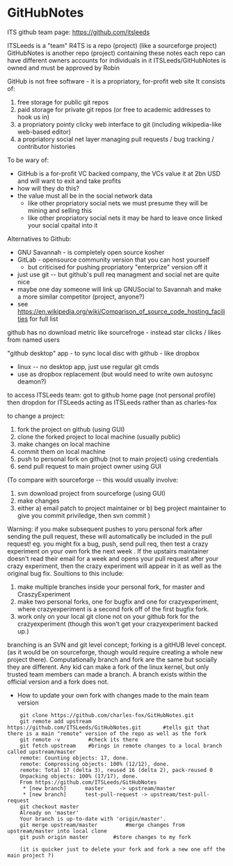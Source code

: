 # GitHubNotes


ITS github team page:
https://github.com/itsleeds

ITSLeeds is a "team"
	R4TS is a repo (project) (like a sourceforge project)
	GitHubNotes is another repo (project) containing these notes
	each repo can have different owners
	accounts for individuals in it
	ITSLeeds/GitHubNotes is owned and must be approved by Robin

GitHub is not free software - it is a propriatory, for-profit web site
It consists of:
  1. free storage for public git repos
  2. paid storage for private git repos (or free to academic addresses to hook us in)
  3. a propriatory pointy clicky web interface to git (including wikipedia-like web-based editor)
  4. a propriatory social net layer managing pull requests / bug tracking / contributor histories

To be wary of:
  - GitHub is a for-profit VC backed company, the VCs value it at 2bn USD and will want to exit and take profits
  - how will they do this?
  - the value must all be in the social network data 
    - like other propriatory social nets we must presume they will be mining and selling this
    - like other propriatory social nets it may be hard to leave once linked your social cpaital into it

Alternatives to Github:
  - GNU Savannah - is completely open source kosher
  - GitLab - opensource community version that you can host yourself
    - but criticised for pushing propriatory "enterprize" version off it
  - just use git -- but github's pull req managment and social net are quite nice
  - maybe one day someone will link up GNUSocial to Savannah and make a more similar competitor (project, anyone?)
  - see https://en.wikipedia.org/wiki/Comparison_of_source_code_hosting_facilities   for full list

github has no download metric like sourcefroge - instead star clicks / likes from named users

"github desktop" app - to sync local disc with github - like dropbox
  - linux -- no desktop app, just use regular git cmds
  - use as dropbox replacement (but would need to write own autosync deamon?)

to access ITSLeeds team:
got to github home page (not personal profile) then dropdon for ITSLeeds
	acting as ITSLeeds rather than as charles-fox 

to change a project:
  1. fork the project on github (using GUI)
  2. clone the forked project to local machine (usually public)
  3. make changes on local machine
  4. commit them on local machine
  5. push to personal fork on github (not to main project) using credentials
  6. send pull request to main project owner using GUI

(To compare with sourceforge -- this would usually involve:
  1. svn download project from sourceforge (using GUI)
  2. make changes
  3. either 
    a) email patch to project maintainer or
    b) beg project maintainer to give you commit priviledge, then svn commit 
)


Warning: if you make subsequent pushes to yoru personal fork after sending the pull request, these will automatically be included in the pull request!  eg. you might fix a bug, push, send pull req, then test a crazy experiment on your own fork the next week . If the upstairs maintainer doesn't read their email for a week and opens your pull request after your crazy experiment, then the crazy experiment will appear in it as well as the original bug fix.   Soultions to this include:
   1. make multiple branches inside your personal fork, for master and CraszyExperiment
   2. make two personal forks, one for bugfix and one for crazyexperiment, where crazyexperiment is a second fork off of the first bugfix fork.
   3. work only on your local git clone not on your github fork for the crazyexperiment (though this won't get your crazyexperiment backed up.)

branching is an SVN and git level concept; forking is a gitHUB level concept. (as it would be on sourceforge, though would require creating a whole new project there). Computationally branch and fork are the same but socially they are different. Any kid can make a fork of the linux kernel, but only trusted team members can made a branch. A branch exists within the official version and a fork does not.




* How to update your own fork with changes made to the main team version

```
	git clone https://github.com/charles-fox/GitHubNotes.git
	git remote add upstream https://github.com/ITSLeeds/GitHubNotes.git       #tells git that there is a main "remote" version of the repo as well as the fork
	git remote -v         #check its there
	git fetch upstream    #brings in remote changes to a local branch called upstream/master
	remote: Counting objects: 17, done.
	remote: Compressing objects: 100% (12/12), done.
	remote: Total 17 (delta 3), reused 16 (delta 2), pack-reused 0
	Unpacking objects: 100% (17/17), done.
	From https://github.com/ITSLeeds/GitHubNotes
	 * [new branch]      master     -> upstream/master
	 * [new branch]      test-pull-request -> upstream/test-pull-request
	git checkout master
	Already on 'master'
	Your branch is up-to-date with 'origin/master'.
	git merge upstream/master         #merge changes from upstream/master into local clone
	git push origin master		  #store changes to my fork

	(it is quicker just to delete your fork and fork a new one off the main project ?)
```
